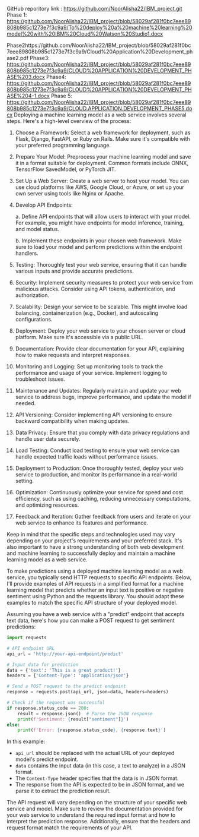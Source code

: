 GitHub reporitory link : https://github.com/NoorAlisha22/IBM_project.git
Phase 1: https://github.com/NoorAlisha22/IBM_project/blob/58029af281f0bc7eee89808b985c1273e7f3c9a9/To%20deploy%20a%20machine%20learning%20model%20with%20IBM%20Cloud%20Watson%20Studio1.docx

Phase2https://github.com/NoorAlisha22/IBM_project/blob/58029af281f0bc7eee89808b985c1273e7f3c9a9/Cloud%20Application%20Development_phase2.pdf
Phase3:
https://github.com/NoorAlisha22/IBM_project/blob/58029af281f0bc7eee89808b985c1273e7f3c9a9/CLOUD%20APPLICATION%20DEVELOPMENT_PHASE%203.docx
Phase4:
https://github.com/NoorAlisha22/IBM_project/blob/58029af281f0bc7eee89808b985c1273e7f3c9a9/CLOUD%20APPLICATION%20DEVELOPMENT_PHASE%204-1.docx
Phase 5: https://github.com/NoorAlisha22/IBM_project/blob/58029af281f0bc7eee89808b985c1273e7f3c9a9/CLOUD.APPLICATION.DEVELOPMENT_PHASE5.docx
Deploying a machine learning model as a web service involves several steps. Here's a high-level overview of the process:

1. Choose a Framework: Select a web framework for deployment, such as Flask, Django, FastAPI, or Ruby on Rails. Make sure it's compatible with your preferred programming language.

2. Prepare Your Model: Preprocess your machine learning model and save it in a format suitable for deployment. Common formats include ONNX, TensorFlow SavedModel, or PyTorch JIT.

3. Set Up a Web Server: Create a web server to host your model. You can use cloud platforms like AWS, Google Cloud, or Azure, or set up your own server using tools like Nginx or Apache.

4. Develop API Endpoints:

   a. Define API endpoints that will allow users to interact with your model. For example, you might have endpoints for model inference, training, and model status.

   b. Implement these endpoints in your chosen web framework. Make sure to load your model and perform predictions within the endpoint handlers.

5. Testing: Thoroughly test your web service, ensuring that it can handle various inputs and provide accurate predictions.

6. Security: Implement security measures to protect your web service from malicious attacks. Consider using API tokens, authentication, and authorization.

7. Scalability: Design your service to be scalable. This might involve load balancing, containerization (e.g., Docker), and autoscaling configurations.

8. Deployment: Deploy your web service to your chosen server or cloud platform. Make sure it's accessible via a public URL.

9. Documentation: Provide clear documentation for your API, explaining how to make requests and interpret responses.

10. Monitoring and Logging: Set up monitoring tools to track the performance and usage of your service. Implement logging to troubleshoot issues.

11. Maintenance and Updates: Regularly maintain and update your web service to address bugs, improve performance, and update the model if needed.

12. API Versioning: Consider implementing API versioning to ensure backward compatibility when making updates.

13. Data Privacy: Ensure that you comply with data privacy regulations and handle user data securely.

14. Load Testing: Conduct load testing to ensure your web service can handle expected traffic loads without performance issues.

15. Deployment to Production: Once thoroughly tested, deploy your web service to production, and monitor its performance in a real-world setting.

16. Optimization: Continuously optimize your service for speed and cost efficiency, such as using caching, reducing unnecessary computations, and optimizing resources.

17. Feedback and Iteration: Gather feedback from users and iterate on your web service to enhance its features and performance.

Keep in mind that the specific steps and technologies used may vary depending on your project's requirements and your preferred stack. It's also important to have a strong understanding of both web development and machine learning to successfully deploy and maintain a machine learning model as a web service.

To make predictions using a deployed machine learning model as a web service, you typically send HTTP requests to specific API endpoints. Below, I'll provide examples of API requests in a simplified format for a machine learning model that predicts whether an input text is positive or negative sentiment using Python and the requests library. You should adapt these examples to match the specific API structure of your deployed model.

Assuming you have a web service with a "predict" endpoint that accepts text data, here's how you can make a POST request to get sentiment predictions:

```python
import requests

# API endpoint URL
api_url = 'http://your-api-endpoint/predict'

# Input data for prediction
data = {'text': 'This is a great product!'}
headers = {'Content-Type': 'application/json'}

# Send a POST request to the predict endpoint
response = requests.post(api_url, json=data, headers=headers)

# Check if the request was successful
if response.status_code == 200:
    result = response.json()  # Parse the JSON response
    print(f'Sentiment: {result["sentiment"]}')
else:
    print(f'Error: {response.status_code}, {response.text}')
```

In this example:

- `api_url` should be replaced with the actual URL of your deployed model's predict endpoint.
- `data` contains the input data (in this case, a text to analyze) in a JSON format.
- The `Content-Type` header specifies that the data is in JSON format.
- The response from the API is expected to be in JSON format, and we parse it to extract the prediction result.

The API request will vary depending on the structure of your specific web service and model. Make sure to review the documentation provided for your web service to understand the required input format and how to interpret the prediction response. Additionally, ensure that the headers and request format match the requirements of your API.
